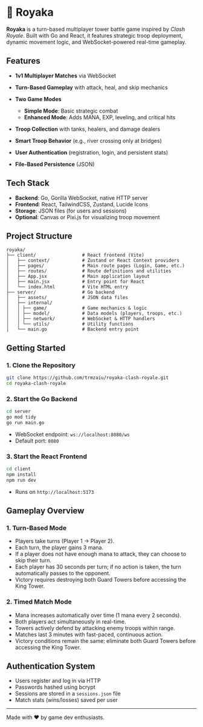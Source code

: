 # 🏰 Royaka

**Royaka** is a turn-based multiplayer tower battle game inspired by *Clash Royale*. Built with Go and React, it features strategic troop deployment, dynamic movement logic, and WebSocket-powered real-time gameplay.

## Features

* **1v1 Multiplayer Matches** via WebSocket
* **Turn-Based Gameplay** with attack, heal, and skip mechanics
* **Two Game Modes**

  * **Simple Mode**: Basic strategic combat
  * **Enhanced Mode**: Adds MANA, EXP, leveling, and critical hits
* **Troop Collection** with tanks, healers, and damage dealers
* **Smart Troop Behavior** (e.g., river crossing only at bridges)
* **User Authentication** (registration, login, and persistent stats)
* **File-Based Persistence** (JSON)

## Tech Stack

* **Backend**: Go, Gorilla WebSocket, native HTTP server
* **Frontend**: React, TailwindCSS, Zustand, Lucide Icons
* **Storage**: JSON files (for users and sessions)
* **Optional**: Canvas or Pixi.js for visualizing troop movement

## Project Structure

```
royaka/
├── client/                 # React frontend (Vite)
│   ├── context/            # Zustand or React Context providers
│   ├── pages/              # Main route pages (Login, Game, etc.)
│   ├── routes/             # Route definitions and utilities
│   ├── App.jsx             # Main application layout
│   ├── main.jsx            # Entry point for React
│   └── index.html          # Vite HTML entry
├── server/                 # Go backend
│   ├── assets/             # JSON data files
│   ├── internal/
│   │ ├── game/             # Game mechanics & logic
│   │ ├── model/            # Data models (players, troops, etc.)
│   │ ├── network/          # WebSocket & HTTP handlers
│   │ └── utils/            # Utility functions
│   └── main.go             # Backend entry point
```

## Getting Started

### 1. Clone the Repository

```bash
git clone https://github.com/trmzaiu/royaka-clash-royale.git
cd royaka-clash-royale
```

### 2. Start the Go Backend

```bash
cd server
go mod tidy
go run main.go
```

* WebSocket endpoint: `ws://localhost:8080/ws`
* Default port: `8080`

### 3. Start the React Frontend

```bash
cd client
npm install
npm run dev
```

* Runs on `http://localhost:5173`

## Gameplay Overview

### 1. Turn-Based Mode
- Players take turns (Player 1 → Player 2).
- Each turn, the player gains 3 mana.
- If a player does not have enough mana to attack, they can choose to skip their turn.
- Each player has 30 seconds per turn; if no action is taken, the turn automatically passes to the opponent.
- Victory requires destroying both Guard Towers before accessing the King Tower.

### 2. Timed Match Mode
- Mana increases automatically over time (1 mana every 2 seconds).
- Both players act simultaneously in real-time.
- Towers actively defend by attacking enemy troops within range.
- Matches last 3 minutes with fast-paced, continuous action.
- Victory conditions remain the same: eliminate both Guard Towers before accessing the King Tower.

## Authentication System

* Users register and log in via HTTP
* Passwords hashed using bcrypt
* Sessions are stored in a `sessions.json` file
* Match stats (wins/losses) saved per user

---

Made with ❤️ by game dev enthusiasts.
